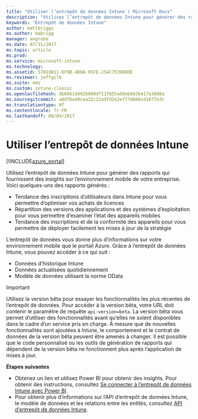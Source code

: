 ```yaml
---
title: "Utiliser l’entrepôt de données Intune | Microsoft Docs"
description: "Utilisez l’entrepôt de données Intune pour générer des rapports qui fournissent des insights sur l’environnement mobile de votre entreprise."
keywords: "Entrepôt de données Intune"
author: mattbriggs
ms.author: mabrigg
manager: angrobe
ms.date: 07/31/2017
ms.topic: article
ms.prod: 
ms.service: microsoft-intune
ms.technology: 
ms.assetid: 57019B11-DF9B-4D8A-95FE-254C75398DDE
ms.reviewer: jeffgilb
ms.suite: ems
ms.custom: intune-classic
ms.openlocfilehash: db6661dd92b890d711f655a60eb883b417a30d8a
ms.sourcegitcommit: addf6a40caa22c22adfd2e2eff7d666cd1877e3c
ms.translationtype: HT
ms.contentlocale: fr-FR
ms.lasthandoff: 08/04/2017
---
```

# <a name="use-the-intune-data-warehouse"></a>Utiliser l’entrepôt de données Intune

[!INCLUDE[azure_portal](./includes/azure_portal.md)]

Utilisez l’entrepôt de données Intune pour générer des rapports qui fournissent des insights sur l’environnement mobile de votre entreprise. Voici quelques-uns des rapports générés :
-   Tendance des inscriptions d’utilisateurs dans Intune pour vous permettre d’optimiser vos achats de licences
-   Répartition des versions des applications et des systèmes d’exploitation pour vous permettre d’examiner l’état des appareils mobiles
-   Tendance des inscriptions et de la conformité des appareils pour vous permettre de déployer facilement les mises à jour de la stratégie

L’entrepôt de données vous donne plus d’informations sur votre environnement mobile que le portail Azure. Grâce à l’entrepôt de données Intune, vous pouvez accéder à ce qui suit :

  -  Données d’historique Intune
  -  Données actualisées quotidiennement
  -  Modèle de données utilisant la norme OData

> [!Important]  
> Utilisez la version bêta pour essayer les fonctionnalités les plus récentes de l’entrepôt de données. Pour accéder à la version bêta, votre URL doit contenir le paramètre de requête `api-version=beta`. La version bêta vous permet d’utiliser des fonctionnalités avant qu’elles ne soient disponibles dans le cadre d’un service pris en charge. À mesure que de nouvelles fonctionnalités sont ajoutées à Intune, le comportement et le contrat de données de la version bêta peuvent être amenés à changer. Il est possible que le code personnalisé ou les outils de génération de rapports qui dépendent de la version bêta ne fonctionnent plus après l’application de mises à jour. <!-- If you experience problems with the beta service, follow [link to feedback process]() to report the issue or provide feedback.-->

**Étapes suivantes**

- Obtenez un lien et utilisez Power BI pour obtenir des insights. Pour obtenir des instructions, consultez [Se connecter à l’entrepôt de données Intune avec Power BI](reports-proc-get-a-link-powerbi.md).
- Pour obtenir plus d’informations sur l’API d’entrepôt de données Intune, le modèle de données et les relations entre les entités<!-- , and an example of creating a custom client to retrieve data,-->, consultez [API d’entrepôt de données Intune](reports-nav-intune-date-warehouse.md).